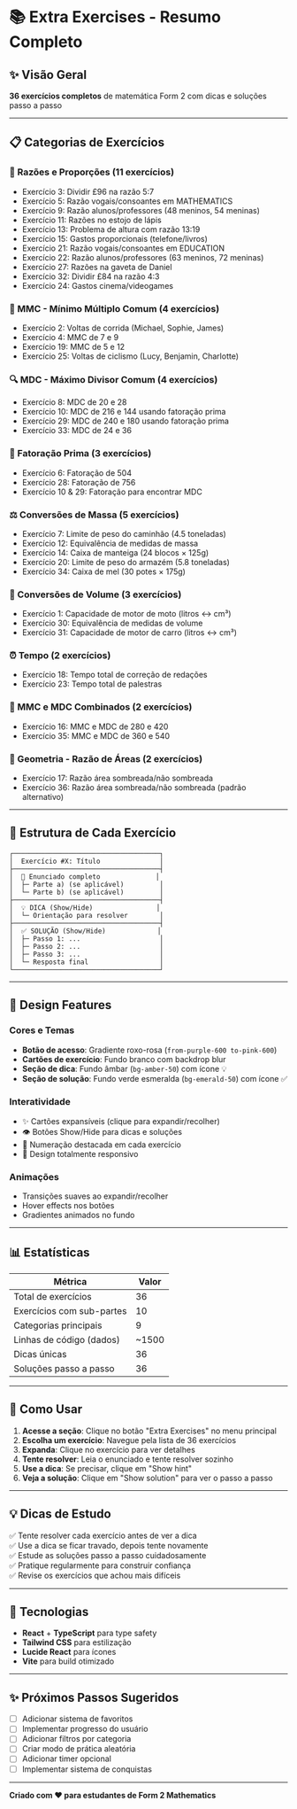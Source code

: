 # 📚 Extra Exercises - Resumo Completo

## ✨ Visão Geral
**36 exercícios completos** de matemática Form 2 com dicas e soluções passo a passo

---

## 📋 Categorias de Exercícios

### 🔢 Razões e Proporções (11 exercícios)
- Exercício 3: Dividir £96 na razão 5:7
- Exercício 5: Razão vogais/consoantes em MATHEMATICS
- Exercício 9: Razão alunos/professores (48 meninos, 54 meninas)
- Exercício 11: Razões no estojo de lápis
- Exercício 13: Problema de altura com razão 13:19
- Exercício 15: Gastos proporcionais (telefone/livros)
- Exercício 21: Razão vogais/consoantes em EDUCATION
- Exercício 22: Razão alunos/professores (63 meninos, 72 meninas)
- Exercício 27: Razões na gaveta de Daniel
- Exercício 32: Dividir £84 na razão 4:3
- Exercício 24: Gastos cinema/videogames

### 🔄 MMC - Mínimo Múltiplo Comum (4 exercícios)
- Exercício 2: Voltas de corrida (Michael, Sophie, James)
- Exercício 4: MMC de 7 e 9
- Exercício 19: MMC de 5 e 12
- Exercício 25: Voltas de ciclismo (Lucy, Benjamin, Charlotte)

### 🔍 MDC - Máximo Divisor Comum (4 exercícios)
- Exercício 8: MDC de 20 e 28
- Exercício 10: MDC de 216 e 144 usando fatoração prima
- Exercício 29: MDC de 240 e 180 usando fatoração prima
- Exercício 33: MDC de 24 e 36

### 🌟 Fatoração Prima (3 exercícios)
- Exercício 6: Fatoração de 504
- Exercício 28: Fatoração de 756
- Exercício 10 & 29: Fatoração para encontrar MDC

### ⚖️ Conversões de Massa (5 exercícios)
- Exercício 7: Limite de peso do caminhão (4.5 toneladas)
- Exercício 12: Equivalência de medidas de massa
- Exercício 14: Caixa de manteiga (24 blocos × 125g)
- Exercício 20: Limite de peso do armazém (5.8 toneladas)
- Exercício 34: Caixa de mel (30 potes × 175g)

### 📏 Conversões de Volume (3 exercícios)
- Exercício 1: Capacidade de motor de moto (litros ↔ cm³)
- Exercício 30: Equivalência de medidas de volume
- Exercício 31: Capacidade de motor de carro (litros ↔ cm³)

### ⏰ Tempo (2 exercícios)
- Exercício 18: Tempo total de correção de redações
- Exercício 23: Tempo total de palestras

### 🔢 MMC e MDC Combinados (2 exercícios)
- Exercício 16: MMC e MDC de 280 e 420
- Exercício 35: MMC e MDC de 360 e 540

### 🎨 Geometria - Razão de Áreas (2 exercícios)
- Exercício 17: Razão área sombreada/não sombreada
- Exercício 36: Razão área sombreada/não sombreada (padrão alternativo)

---

## 🎯 Estrutura de Cada Exercício

```
┌─────────────────────────────────────┐
│  Exercício #X: Título               │
├─────────────────────────────────────┤
│  📝 Enunciado completo              │
│  ├─ Parte a) (se aplicável)         │
│  └─ Parte b) (se aplicável)         │
├─────────────────────────────────────┤
│  💡 DICA (Show/Hide)                │
│  └─ Orientação para resolver        │
├─────────────────────────────────────┤
│  ✅ SOLUÇÃO (Show/Hide)             │
│  ├─ Passo 1: ...                    │
│  ├─ Passo 2: ...                    │
│  ├─ Passo 3: ...                    │
│  └─ Resposta final                  │
└─────────────────────────────────────┘
```

---

## 🎨 Design Features

### Cores e Temas
- **Botão de acesso**: Gradiente roxo-rosa (`from-purple-600 to-pink-600`)
- **Cartões de exercício**: Fundo branco com backdrop blur
- **Seção de dica**: Fundo âmbar (`bg-amber-50`) com ícone 💡
- **Seção de solução**: Fundo verde esmeralda (`bg-emerald-50`) com ícone ✅

### Interatividade
- ✨ Cartões expansíveis (clique para expandir/recolher)
- 👁️ Botões Show/Hide para dicas e soluções
- 🎯 Numeração destacada em cada exercício
- 📱 Design totalmente responsivo

### Animações
- Transições suaves ao expandir/recolher
- Hover effects nos botões
- Gradientes animados no fundo

---

## 📊 Estatísticas

| Métrica | Valor |
|---------|-------|
| Total de exercícios | 36 |
| Exercícios com sub-partes | 10 |
| Categorias principais | 9 |
| Linhas de código (dados) | ~1500 |
| Dicas únicas | 36 |
| Soluções passo a passo | 36 |

---

## 🚀 Como Usar

1. **Acesse a seção**: Clique no botão "Extra Exercises" no menu principal
2. **Escolha um exercício**: Navegue pela lista de 36 exercícios
3. **Expanda**: Clique no exercício para ver detalhes
4. **Tente resolver**: Leia o enunciado e tente resolver sozinho
5. **Use a dica**: Se precisar, clique em "Show hint"
6. **Veja a solução**: Clique em "Show solution" para ver o passo a passo

---

## 💡 Dicas de Estudo

✅ Tente resolver cada exercício antes de ver a dica  
✅ Use a dica se ficar travado, depois tente novamente  
✅ Estude as soluções passo a passo cuidadosamente  
✅ Pratique regularmente para construir confiança  
✅ Revise os exercícios que achou mais difíceis  

---

## 🔧 Tecnologias

- **React** + **TypeScript** para type safety
- **Tailwind CSS** para estilização
- **Lucide React** para ícones
- **Vite** para build otimizado

---

## ✨ Próximos Passos Sugeridos

- [ ] Adicionar sistema de favoritos
- [ ] Implementar progresso do usuário
- [ ] Adicionar filtros por categoria
- [ ] Criar modo de prática aleatória
- [ ] Adicionar timer opcional
- [ ] Implementar sistema de conquistas

---

**Criado com ❤️ para estudantes de Form 2 Mathematics**
